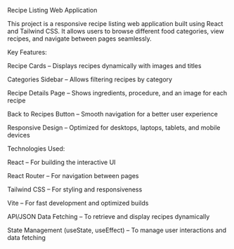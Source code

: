 
Recipe Listing Web Application

This project is a responsive recipe listing web application built using React and Tailwind CSS. It allows users to browse different food categories, view recipes, and navigate between pages seamlessly.

Key Features:

Recipe Cards – Displays recipes dynamically with images and titles

Categories Sidebar – Allows filtering recipes by category

Recipe Details Page – Shows ingredients, procedure, and an image for each recipe

Back to Recipes Button – Smooth navigation for a better user experience

Responsive Design – Optimized for desktops, laptops, tablets, and mobile devices

Technologies Used:

React – For building the interactive UI

React Router – For navigation between pages

Tailwind CSS – For styling and responsiveness

Vite – For fast development and optimized builds

API/JSON Data Fetching – To retrieve and display recipes dynamically

State Management (useState, useEffect) – To manage user interactions and data fetching
